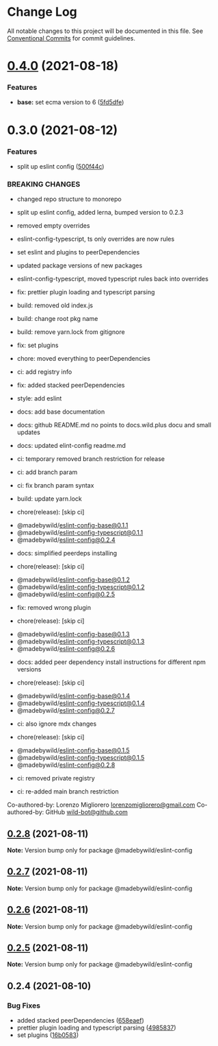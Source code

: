 # Change Log

All notable changes to this project will be documented in this file.
See [Conventional Commits](https://conventionalcommits.org) for commit guidelines.

# [0.4.0](https://github.com/madebywild/eslint-config/compare/@madebywild/eslint-config@0.3.0...@madebywild/eslint-config@0.4.0) (2021-08-18)


### Features

* **base:** set ecma version to 6 ([5fd5dfe](https://github.com/madebywild/eslint-config/commit/5fd5dfe0c13aa449fb3312674e908828db5c7395))





# 0.3.0 (2021-08-12)


### Features

* split up eslint config ([500f44c](https://github.com/madebywild/eslint-config/commit/500f44c98568e5313801bf806b06eb70940d36b3))


### BREAKING CHANGES

* changed repo structure to monorepo

* split up eslint config, added lerna, bumped version to 0.2.3

* removed empty overrides

* eslint-config-typescript, ts only overrides are now rules

* set eslint and plugins to peerDependencies

* updated package versions of new packages

* eslint-config-typescript, moved typescript rules back into overrides

* fix: prettier plugin loading and typescript parsing

* build: removed old index.js

* build: change root pkg name

* build: remove yarn.lock from gitignore

* fix: set plugins

* chore: moved everything to peerDependencies

* ci: add registry info

* fix: added stacked peerDependencies

* style: add eslint

* docs: add base documentation

* docs: github README.md no points to docs.wild.plus docu and small updates

* docs: updated elint-config readme.md

* ci: temporary removed branch restriction for release

* ci: add branch param

* ci: fix branch param syntax

* build: update yarn.lock

* chore(release): [skip ci]

 - @madebywild/eslint-config-base@0.1.1
 - @madebywild/eslint-config-typescript@0.1.1
 - @madebywild/eslint-config@0.2.4

* docs: simplified peerdeps installing

* chore(release): [skip ci]

 - @madebywild/eslint-config-base@0.1.2
 - @madebywild/eslint-config-typescript@0.1.2
 - @madebywild/eslint-config@0.2.5

* fix: removed wrong plugin

* chore(release): [skip ci]

 - @madebywild/eslint-config-base@0.1.3
 - @madebywild/eslint-config-typescript@0.1.3
 - @madebywild/eslint-config@0.2.6

* docs: added peer dependency install instructions for different npm versions

* chore(release): [skip ci]

 - @madebywild/eslint-config-base@0.1.4
 - @madebywild/eslint-config-typescript@0.1.4
 - @madebywild/eslint-config@0.2.7

* ci: also ignore mdx changes

* chore(release): [skip ci]

 - @madebywild/eslint-config-base@0.1.5
 - @madebywild/eslint-config-typescript@0.1.5
 - @madebywild/eslint-config@0.2.8

* ci: removed private registry

* ci: re-added main branch restriction

Co-authored-by: Lorenzo Migliorero <lorenzomigliorero@gmail.com>
Co-authored-by: GitHub <wild-bot@github.com>





## [0.2.8](https://github.com/madebywild/eslint-config/compare/@madebywild/eslint-config@0.2.7...@madebywild/eslint-config@0.2.8) (2021-08-11)

**Note:** Version bump only for package @madebywild/eslint-config





## [0.2.7](https://github.com/madebywild/eslint-config/compare/@madebywild/eslint-config@0.2.6...@madebywild/eslint-config@0.2.7) (2021-08-11)

**Note:** Version bump only for package @madebywild/eslint-config





## [0.2.6](https://github.com/madebywild/eslint-config/compare/@madebywild/eslint-config@0.2.5...@madebywild/eslint-config@0.2.6) (2021-08-11)

**Note:** Version bump only for package @madebywild/eslint-config





## [0.2.5](https://github.com/madebywild/eslint-config/compare/@madebywild/eslint-config@0.2.4...@madebywild/eslint-config@0.2.5) (2021-08-11)

**Note:** Version bump only for package @madebywild/eslint-config





## 0.2.4 (2021-08-10)


### Bug Fixes

* added stacked peerDependencies ([658eaef](https://github.com/madebywild/eslint-config/commit/658eaef29cc4b0f3d4b9d1529cec38d318effe71))
* prettier plugin loading and typescript parsing ([4985837](https://github.com/madebywild/eslint-config/commit/49858376ee32a25e390dbfa58bb3fa5838a3d467))
* set plugins ([16b0583](https://github.com/madebywild/eslint-config/commit/16b058323d37ea6efc609dbf2ccb028874e6f965))
